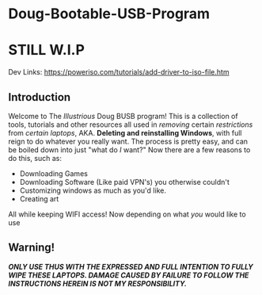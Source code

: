 # Doug-Bootable-USB-Program
# STILL W.I.P
Dev Links:
https://poweriso.com/tutorials/add-driver-to-iso-file.htm

## Introduction

Welcome to The _Illustrious_ Doug BUSB program! This is a collection of tools, tutorials and other resources all used in *removing* certain *restrictions* from *certain laptops*, AKA. __Deleting and reinstalling Windows__, with full reign to do whatever you really want. The process is pretty easy, and can be boiled down into just "what do _I_ want?" Now there are a few reasons to do this, such as:

* Downloading Games
* Downloading Software (Like paid VPN's) you otherwise couldn't
* Customizing windows as much as you'd like.
* Creating art

All while keeping WIFI access!
Now depending on what _you_ would like to use

## Warning!

***ONLY USE THUS WITH THE EXPRESSED AND FULL INTENTION TO FULLY WIPE THESE LAPTOPS. DAMAGE CAUSED BY FAILURE TO FOLLOW THE INSTRUCTIONS HEREIN IS NOT MY RESPONSIBILITY.***


	
